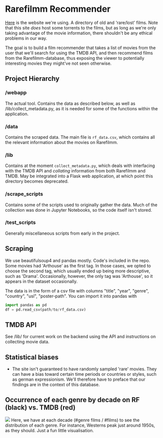 # Rarefilmm Recommender

[Here](http://rarefilmm.com/) is the website we're using. A directory of old and 'rare/lost' films. Note that this site *does* host some torrents to the films, but as long as we're only taking advantage of the movie information, there shouldn't be any ethical problems in our way.

The goal is to build a film recommender that takes a list of movies from the user that we'll search for using the TMDB API, and then recommend films from  the Rarefilmm-database, thus exposing the viewer to potentially interesting movies they might've not seen otherwise.

## Project Hierarchy
### /webapp
The actual tool. Contains the data as described below, as well as /lib/collect_metadata.py, as it is needed for some of the functions within the application.
### /data
Contains the scraped data. The main file is `rf_data.csv`, which contains all the relevant information about the movies on Rarefilmm.
### /lib
Contains at the moment `collect_metadata.py`, which deals with interfacing with the TMDB API and *collating* information from both Rarefilmm and TMDB. May be integrated into a Flask web application, at which point this directory becomes deprecated.
### /scrape_scripts
Contains some of the scripts used to originally gather the data. Much of the collection was done in Jupyter Notebooks, so the code itself isn't stored.
### /test_scripts
Generally miscellaneous scripts from early in the project.

## Scraping
We use beautifulsoup4 and pandas mostly. Code's included in the repo. Some movies had 'Arthouse' as the first tag. In those cases, we opted to choose the second tag, which usually ended up being more descriptive, such as 'Drama'. Occasionally, however, the only tag was 'Arthouse', so it appears in the dataset occasionally.

The data is in the form of a csv file with columns "title", "year", "genre", "country", "usl", "poster-path". You can import it into pandas with

```python
import pandas as pd
df = pd.read_csv(path/to/rf_data.csv)
```

## TMDB API
See /lib/ for current work on the backend using the API and instructions on collecting movie data.

## Statistical biases
- The site isn't guaranteed to have randomly sampled 'rare' movies. They can have a bias toward certain time periods or countries or styles, such as german expressionism. We'll therefore have to preface that our findings are in the context of this database.

## Occurrence of each genre by decade on RF (black) vs. TMDB (red)
![](https://i.imgur.com/5dUpIYH.png)
Here, we have at each decade (#genre films / #films) to see the distribution of each genre. For instance, Westerns peak just around 1950s, as they should. Just a fun little visualisation.
